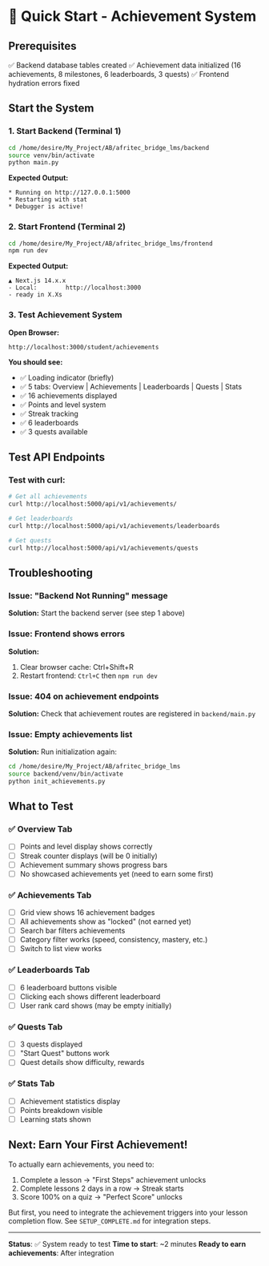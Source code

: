 # 🚀 Quick Start - Achievement System

## Prerequisites
✅ Backend database tables created
✅ Achievement data initialized (16 achievements, 8 milestones, 6 leaderboards, 3 quests)
✅ Frontend hydration errors fixed

## Start the System

### 1. Start Backend (Terminal 1)
```bash
cd /home/desire/My_Project/AB/afritec_bridge_lms/backend
source venv/bin/activate
python main.py
```

**Expected Output:**
```
* Running on http://127.0.0.1:5000
* Restarting with stat
* Debugger is active!
```

### 2. Start Frontend (Terminal 2)
```bash
cd /home/desire/My_Project/AB/afritec_bridge_lms/frontend
npm run dev
```

**Expected Output:**
```
▲ Next.js 14.x.x
- Local:        http://localhost:3000
- ready in X.Xs
```

### 3. Test Achievement System

**Open Browser:**
```
http://localhost:3000/student/achievements
```

**You should see:**
- ✅ Loading indicator (briefly)
- ✅ 5 tabs: Overview | Achievements | Leaderboards | Quests | Stats
- ✅ 16 achievements displayed
- ✅ Points and level system
- ✅ Streak tracking
- ✅ 6 leaderboards
- ✅ 3 quests available

## Test API Endpoints

### Test with curl:
```bash
# Get all achievements
curl http://localhost:5000/api/v1/achievements/

# Get leaderboards
curl http://localhost:5000/api/v1/achievements/leaderboards

# Get quests
curl http://localhost:5000/api/v1/achievements/quests
```

## Troubleshooting

### Issue: "Backend Not Running" message
**Solution:** Start the backend server (see step 1 above)

### Issue: Frontend shows errors
**Solution:** 
1. Clear browser cache: Ctrl+Shift+R
2. Restart frontend: `Ctrl+C` then `npm run dev`

### Issue: 404 on achievement endpoints
**Solution:** Check that achievement routes are registered in `backend/main.py`

### Issue: Empty achievements list
**Solution:** Run initialization again:
```bash
cd /home/desire/My_Project/AB/afritec_bridge_lms
source backend/venv/bin/activate
python init_achievements.py
```

## What to Test

### ✅ Overview Tab
- [ ] Points and level display shows correctly
- [ ] Streak counter displays (will be 0 initially)
- [ ] Achievement summary shows progress bars
- [ ] No showcased achievements yet (need to earn some first)

### ✅ Achievements Tab
- [ ] Grid view shows 16 achievement badges
- [ ] All achievements show as "locked" (not earned yet)
- [ ] Search bar filters achievements
- [ ] Category filter works (speed, consistency, mastery, etc.)
- [ ] Switch to list view works

### ✅ Leaderboards Tab
- [ ] 6 leaderboard buttons visible
- [ ] Clicking each shows different leaderboard
- [ ] User rank card shows (may be empty initially)

### ✅ Quests Tab
- [ ] 3 quests displayed
- [ ] "Start Quest" buttons work
- [ ] Quest details show difficulty, rewards

### ✅ Stats Tab
- [ ] Achievement statistics display
- [ ] Points breakdown visible
- [ ] Learning stats shown

## Next: Earn Your First Achievement!

To actually earn achievements, you need to:
1. Complete a lesson → "First Steps" achievement unlocks
2. Complete lessons 2 days in a row → Streak starts
3. Score 100% on a quiz → "Perfect Score" unlocks

But first, you need to integrate the achievement triggers into your lesson completion flow. See `SETUP_COMPLETE.md` for integration steps.

---

**Status**: ✅ System ready to test
**Time to start**: ~2 minutes
**Ready to earn achievements**: After integration
